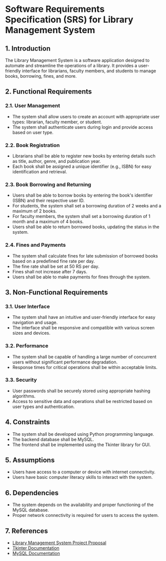 # Software Requirements Specification (SRS) for Library Management System

## 1. Introduction

The Library Management System is a software application designed to automate and streamline the operations of a library. It provides a user-friendly interface for librarians, faculty members, and students to manage books, borrowing, fines, and more.

## 2. Functional Requirements

### 2.1. User Management

- The system shall allow users to create an account with appropriate user types: librarian, faculty member, or student.
- The system shall authenticate users during login and provide access based on user type.

### 2.2. Book Registration

- Librarians shall be able to register new books by entering details such as title, author, genre, and publication year.
- Each book shall be assigned a unique identifier (e.g., ISBN) for easy identification and retrieval.

### 2.3. Book Borrowing and Returning

- Users shall be able to borrow books by entering the book's identifier (ISBN) and their respective user ID.
- For students, the system shall set a borrowing duration of 2 weeks and a maximum of 2 books.
- For faculty members, the system shall set a borrowing duration of 1 month and a maximum of 4 books.
- Users shall be able to return borrowed books, updating the status in the system.

### 2.4. Fines and Payments

- The system shall calculate fines for late submission of borrowed books based on a predefined fine rate per day.
- The fine rate shall be set at 50 RS per day.
- Fines shall not increase after 7 days.
- Users shall be able to make payments for fines through the system.

## 3. Non-Functional Requirements

### 3.1. User Interface

- The system shall have an intuitive and user-friendly interface for easy navigation and usage.
- The interface shall be responsive and compatible with various screen sizes and devices.

### 3.2. Performance

- The system shall be capable of handling a large number of concurrent users without significant performance degradation.
- Response times for critical operations shall be within acceptable limits.

### 3.3. Security

- User passwords shall be securely stored using appropriate hashing algorithms.
- Access to sensitive data and operations shall be restricted based on user types and authentication.

## 4. Constraints

- The system shall be developed using Python programming language.
- The backend database shall be MySQL.
- The frontend shall be implemented using the Tkinter library for GUI.

## 5. Assumptions

- Users have access to a computer or device with internet connectivity.
- Users have basic computer literacy skills to interact with the system.

## 6. Dependencies

- The system depends on the availability and proper functioning of the MySQL database.
- Proper network connectivity is required for users to access the system.

## 7. References

- [Library Management System Project Proposal]()
- [Tkinter Documentation](link-to-tkinter-docs)
- [MySQL Documentation](link-to-mysql-docs)
